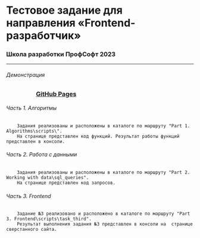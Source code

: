 # Тестовое задание для направления «Frontend-разработчик»  
### Школа разработки ПрофСофт 2023  
---
###### Демонстрация
<dl>
  <dd>
    <dl>
      <dd>
        <h3><a href="https://riorustik.github.io/profsoft-test-task/">GitHub Pages</a></h3>
      </dd>
    </dl>
  </dd>
</dl> 


###### Часть 1. Алгоритмы  
        Задания реализованы и расположены в каталоге по маршруту "Part 1. Algorithms\scripts\".  
        На странице представлен код функций. Результат работы функций представлен в консоли.  
###### Часть 2. Работа с данными  
        Задания реализованы и расположены в каталоге по маршруту "Part 2. Working with data\sql_queries".  
        На странице представлен код запросов.  
###### Часть 3. Frontend  
        Задание №3 реализовано и расположено в каталоге по маршруту "Part 3. Frontend\scripts\task_third".  
        Результат выполнения задания №3 представлен в консоли на  странице сверстанного сайта.

